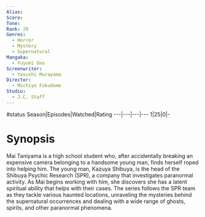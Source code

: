 ```yaml
---
Alias:
Score:
Tone: 
Rank: 29
Genres:
  - Horror
  - Mystery
  - Supernatural
Mangaka:
  - Fuyumi Ono
Screenwriter:
  - Yasushi Murayama
Director:
  - Michiyo Fukudome
Studio:
  - J.C. Staff
---
```

#status
Season|Episodes|Watched|Rating
---|---|---|---
1|25|0|-

# Synopsis
Mai Taniyama is a high school student who, after accidentally breaking an expensive camera belonging to a handsome young man, finds herself roped into helping him. The young man, Kazuya Shibuya, is the head of the Shibuya Psychic Research (SPR), a company that investigates paranormal activity. As Mai begins working with him, she discovers she has a latent spiritual ability that helps with their cases. The series follows the SPR team as they tackle various haunted locations, unraveling the mysteries behind the supernatural occurrences and dealing with a wide range of ghosts, spirits, and other paranormal phenomena.
